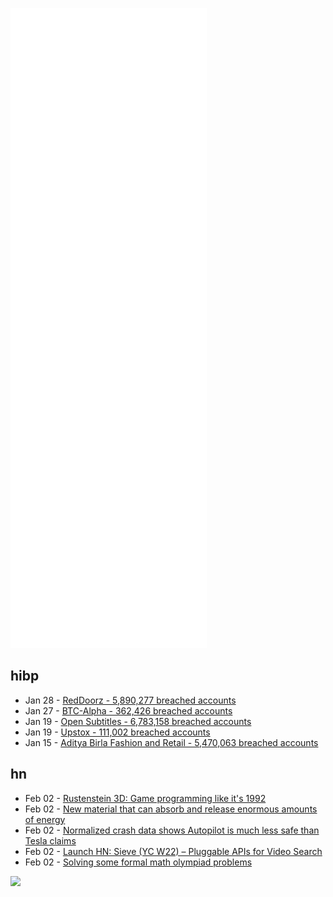 ![Metrics](https://raw.githubusercontent.com/phixion/phixion/master/metrics.svg)

## hibp

<!--
for https://github.com/phixion/phixion/blob/main/.github/workflows/feeds.yml
-->
<!--START_SECTION:haveibeenpwnd-->
- Jan 28 - [RedDoorz - 5,890,277 breached accounts](https://haveibeenpwned.com/PwnedWebsites#RedDoorz)
- Jan 27 - [BTC-Alpha - 362,426 breached accounts](https://haveibeenpwned.com/PwnedWebsites#BTCAlpha)
- Jan 19 - [Open Subtitles - 6,783,158 breached accounts](https://haveibeenpwned.com/PwnedWebsites#OpenSubtitles)
- Jan 19 - [Upstox - 111,002 breached accounts](https://haveibeenpwned.com/PwnedWebsites#Upstox)
- Jan 15 - [Aditya Birla Fashion and Retail - 5,470,063 breached accounts](https://haveibeenpwned.com/PwnedWebsites#ABFRL)
<!--END_SECTION:haveibeenpwnd-->

## hn

<!--
for https://github.com/phixion/phixion/blob/main/.github/workflows/feeds.yml
-->
<!--START_SECTION:hn-->
- Feb 02 - [Rustenstein 3D: Game programming like it's 1992](https://tech.nextroll.com/blog/dev/2022/02/02/rustenstein.html)
- Feb 02 - [New material that can absorb and release enormous amounts of energy](https://phys.org/news/2022-02-scientists-material-absorb-enormous-amounts.html)
- Feb 02 - [Normalized crash data shows Autopilot is much less safe than Tesla claims](https://twitter.com/Tweetermeyer/status/1488673180403191808)
- Feb 02 - [Launch HN: Sieve (YC W22) – Pluggable APIs for Video Search](https://sievedata.com/)
- Feb 02 - [Solving some formal math olympiad problems](https://openai.com/blog/formal-math/)
<!--END_SECTION:hn-->

<!--
for https://yhype.me
-->
![](https://hit.yhype.me/github/profile?user_id=13013670)
